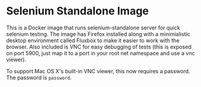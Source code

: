 Selenium Standalone Image
=========================

This is a Docker image that runs selenium-standalone server for quick selenium
testing.  The image has Firefox installed along with a minimialistic desktop
environment called Fluxbox to make it easier to work with the browser.  Also
included is VNC for easy debugging of tests (this is exposed on port 5900, just
map it to a port in your root net namespace and use a vnc viewer).

To support Mac OS X's built-in VNC viewer, this now requires a password. The
password is `password`.
